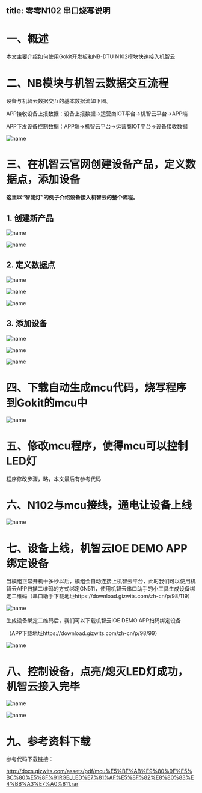 title: 零零N102 串口烧写说明
---

# 一、概述

本文主要介绍如何使用Gokit开发板和NB-DTU N102模块快速接入机智云

# 二、NB模块与机智云数据交互流程

设备与机智云数据交互的基本数据流如下图。

APP接收设备上报数据：设备上报数据→运营商IOT平台→机智云平台→APP端

APP下发设备控制数据：APP端→机智云平台→运营商IOT平台→设备接收数据

![name](/assets/zh-cn/deviceDev/debug/NB_project/NBproject_1.png)

# 三、在机智云官网创建设备产品，定义数据点，添加设备

**这里以“智能灯”的例子介绍设备接入机智云的整个流程。**

## 1. 创建新产品

![name](/assets/zh-cn/deviceDev/debug/NB_project/NBproject_2.png)

![name](/assets/zh-cn/deviceDev/debug/NB_project/NBproject_3.png)

## 2. 定义数据点

![name](/assets/zh-cn/deviceDev/debug/NB_project/NBproject_4.png)

![name](/assets/zh-cn/deviceDev/debug/NB_project/NBproject_5.png)

![name](/assets/zh-cn/deviceDev/debug/NB_project/NBproject_6.png)

## 3. 添加设备

![name](/assets/zh-cn/deviceDev/debug/NB_project/NBproject_7.png)

![name](/assets/zh-cn/deviceDev/debug/NB_project/NBproject_8.png)

![name](/assets/zh-cn/deviceDev/debug/NB_project/NBproject_9.png)

# 四、下载自动生成mcu代码，烧写程序到Gokit的mcu中

![name](/assets/zh-cn/deviceDev/debug/NB_project/NBproject_10.png)

# 五、修改mcu程序，使得mcu可以控制LED灯

程序修改步骤，略，本文最后有参考代码

# 六、N102与mcu接线，通电让设备上线

![name](/assets/zh-cn/deviceDev/debug/NB_project/NBproject_11.png)

# 七、设备上线，机智云IOE DEMO APP绑定设备

当模组正常开机十多秒以后，模组会自动连接上机智云平台，此时我们可以使用机智云APP扫描二维码的方式绑定GN511，使用机智云串口助手的小工具生成设备绑定二维码（串口助手下载地址https://download.gizwits.com/zh-cn/p/98/119）

![name](/assets/zh-cn/deviceDev/debug/NB_project/NBproject_12.png)

生成设备绑定二维码后，我们可以下载机智云IOE DEMO APP扫码绑定设备

（APP下载地址https://download.gizwits.com/zh-cn/p/98/99）

![name](/assets/zh-cn/deviceDev/debug/NB_project/NBproject_13.png)

# 八、控制设备，点亮/熄灭LED灯成功，机智云接入完毕

![name](/assets/zh-cn/deviceDev/debug/NB_project/NBproject_14.png)

![name](/assets/zh-cn/deviceDev/debug/NB_project/NBproject_15.png)

# 九、参考资料下载

参考代码下载链接：

http://docs.gizwits.com/assets/pdf/mcu%E5%BF%AB%E9%80%9F%E5%BC%80%E5%8F%91RGB_LED%E7%81%AF%E5%8F%82%E8%80%83%E4%BB%A3%E7%A0%811.rar

